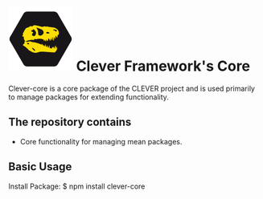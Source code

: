 # [![CLEVER Logo](https://raw.githubusercontent.com/imperodesign/skeleton/master/app/assets/src/img/skeleton-logo.png?raw=true)](http://cleverframework.io/) Clever Framework's Core

Clever-core is a core package of the CLEVER project and is used primarily to manage packages for extending functionality.

## The repository contains
* Core functionality for managing mean packages.

## Basic Usage

  Install Package:
    $ npm install clever-core
